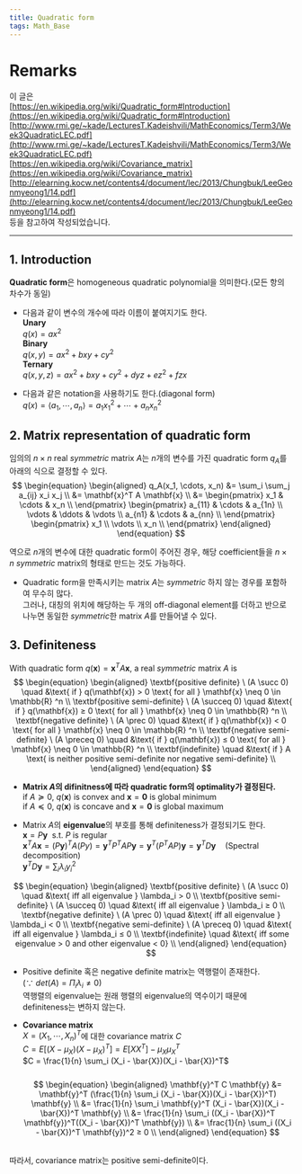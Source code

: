 ```yaml
---
title: Quadratic form
tags: Math_Base
---
```


# Remarks
이 글은 <br>
[https://en.wikipedia.org/wiki/Quadratic_form#Introduction](https://en.wikipedia.org/wiki/Quadratic_form#Introduction) <br>
[http://www.rmi.ge/~kade/LecturesT.Kadeishvili/MathEconomics/Term3/Week3QuadraticLEC.pdf](http://www.rmi.ge/~kade/LecturesT.Kadeishvili/MathEconomics/Term3/Week3QuadraticLEC.pdf) <br>
[https://en.wikipedia.org/wiki/Covariance_matrix](https://en.wikipedia.org/wiki/Covariance_matrix) <br>
[http://elearning.kocw.net/contents4/document/lec/2013/Chungbuk/LeeGeonmyeong1/14.pdf](http://elearning.kocw.net/contents4/document/lec/2013/Chungbuk/LeeGeonmyeong1/14.pdf) <br>
등을 참고하여 작성되었습니다.

<!--more-->

---

## 1. Introduction
**Quadratic form**은 homogeneous quadratic polynomial을 의미한다.(모든 항의 차수가 동일) <br>

- 다음과 같이 변수의 개수에 따라 이름이 붙여지기도 한다. <br>
**Unary** <br>
$q(x) = ax^2$ <br>
**Binary** <br>
$q(x, y) = ax^2 + bxy + cy^2$ <br>
**Ternary** <br>
$q(x, y, z) = ax^2 + bxy + cy^2 + dyz + ez^2 + fzx$ <br>

- 다음과 같은 notation을 사용하기도 한다.(diagonal form) <br>
$q(x) = \langle a_1, \cdots, a_n \rangle = a_1x_1^2 + \cdots + a_nx_n^2$

## 2. Matrix representation of quadratic form
임의의 $n \times n$ real *symmetric* matrix $A$는 $n$개의 변수를 가진 quadratic form $q_A$를 아래의 식으로 결정할 수 있다. <br>
$$
\begin{equation}
\begin{aligned}
  q_A(x_1, \cdots, x_n) &= \sum_i \sum_j a_{ij} x_i x_j \\
  &= \mathbf{x}^T A \mathbf{x} \\
  &=
  \begin{pmatrix}
  x_1 & \cdots & x_n \\
  \end{pmatrix}
  \begin{pmatrix}
  a_{11} & \cdots & a_{1n} \\
  \vdots & \ddots & \vdots \\
  a_{n1} & \cdots & a_{nn} \\
  \end{pmatrix}
  \begin{pmatrix}
  x_1 \\
  \vdots \\
  x_n \\
  \end{pmatrix}
\end{aligned}
\end{equation}
$$

역으로 $n$개의 변수에 대한 quadratic form이 주어진 경우, 해당 coefficient들을 $n \times n$ *symmetric* matrix의 형태로 만드는 것도 가능하다. <br>

- Quadratic form을 만족시키는 matrix $A$는 *symmetric* 하지 않는 경우를 포함하여 무수히 많다. <br>
그러나, 대칭의 위치에 해당하는 두 개의 off-diagonal element를 더하고 반으로 나누면 동일한 *symmetric*한 matrix $A$를 만들어낼 수 있다.

## 3. Definiteness
With quadratic form $q(\mathbf{x}) = \mathbf{x}^T A \mathbf{x}$, a real *symmetric* matrix $A$ is
$$
\begin{equation}
\begin{aligned}
    \textbf{positive definite} \ (A \succ 0) \quad &\text{ if } q(\mathbf{x}) > 0 \text{ for all } \mathbf{x} \neq 0 \in \mathbb{R} ^n \\
    \textbf{positive semi-definite} \ (A \succeq 0) \quad &\text{ if } q(\mathbf{x}) ≥ 0 \text{ for all } \mathbf{x} \neq 0 \in \mathbb{R} ^n \\
    \textbf{negative definite} \ (A \prec 0) \quad &\text{ if } q(\mathbf{x}) < 0 \text{ for all } \mathbf{x} \neq 0 \in \mathbb{R} ^n \\
    \textbf{negative semi-definite} \ (A \preceq 0) \quad &\text{ if } q(\mathbf{x}) ≤ 0 \text{ for all } \mathbf{x} \neq 0 \in \mathbb{R} ^n \\
    \textbf{indefinite} \quad &\text{ if } A \text{ is neither positive semi-definite nor negative semi-definite}  \\
\end{aligned}
\end{equation}
$$

- **Matrix $A$의 difinitness에 따라 quadratic form의 optimality가 결정된다.** <br>
$\text{if } A \succeq 0, \ q(\mathbf{x}) \text{ is convex and } \mathbf{x}=\mathbf{0} \text{ is global minimum}$ <br>
$\text{if } A \preceq 0, \ q(\mathbf{x}) \text{ is concave and } \mathbf{x}=\mathbf{0} \text{ is global maximum}$

- Matrix $A$의 **eigenvalue**의 부호를 통해 definiteness가 결정되기도 한다. <br>
$\mathbf{x} = P\mathbf{y} \ \text{ s.t. } P \text{ is regular}$ <br>
$\mathbf{x}^T A \mathbf{x} = (P\mathbf{y})^T A (Py) = \mathbf{y}^T P^T A P \mathbf{y} = \mathbf{y}^T (P^TAP)\mathbf{y} = \mathbf{y}^TD\mathbf{y} \quad \text{(Spectral decomposition)}$ <br>
$\mathbf{y}^TD\mathbf{y} = \sum_i \lambda_i y_i^2$ <br>

$$
\begin{equation}
\begin{aligned}
    \textbf{positive definite} \ (A \succ 0) \quad &\text{ iff all eigenvalue } \lambda_i > 0 \\
    \textbf{positive semi-definite} \ (A \succeq 0) \quad &\text{ iff all eigenvalue } \lambda_i ≥ 0 \\
    \textbf{negative definite} \ (A \prec 0) \quad &\text{ iff all eigenvalue } \lambda_i < 0 \\
    \textbf{negative semi-definite} \ (A \preceq 0) \quad &\text{ iff all eigenvalue } \lambda_i ≤ 0 \\
    \textbf{indefinite} \quad &\text{ iff some eigenvalue > 0 and other eigenvalue < 0} \\
\end{aligned}
\end{equation}
$$

- Positive definite 혹은 negative definite matrix는 역행렬이 존재한다. $(\because \ det(A) = \Pi_i \lambda_i \neq 0)$ <br>
역행렬의 eigenvalue는 원래 행렬의 eigenvalue의 역수이기 때문에 definiteness는 변하지 않는다.

- **Covariance matrix** <br>
$X = (X_1, \cdots, X_n)^T$에 대한 covariance matrix $C$ <br>
$C = E[(X - \mu_X)(X - \mu_X)^T] = E[XX^T] - \mu_X\mu_X^T$ <br>
$C = \frac{1}{n} \sum_i (X_i - \bar{X})(X_i - \bar{X})^T$ <br><br>
$$
\begin{equation}
\begin{aligned}
    \mathbf{y}^T C \mathbf{y} &= \mathbf{y}^T (\frac{1}{n} \sum_i (X_i - \bar{X})(X_i - \bar{X})^T) \mathbf{y} \\
    &= \frac{1}{n} \sum_i \mathbf{y}^T (X_i - \bar{X})(X_i - \bar{X})^T \mathbf{y} \\
    &= \frac{1}{n} \sum_i ((X_i - \bar{X})^T \mathbf{y})^T((X_i - \bar{X})^T \mathbf{y}) \\
    &= \frac{1}{n} \sum_i ((X_i - \bar{X})^T \mathbf{y})^2 ≥ 0 \\
\end{aligned}
\end{equation}
$$
<br>
따라서, covariance matrix는 positive semi-definite이다. <br>
